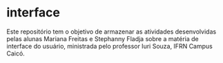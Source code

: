 # interface
Este repositório tem o objetivo de armazenar as atividades desenvolvidas pelas alunas Mariana Freitas e Stephanny Fladja sobre a matéria de interface do usuário, ministrada pelo professor Iuri Souza, IFRN Campus Caicó.
